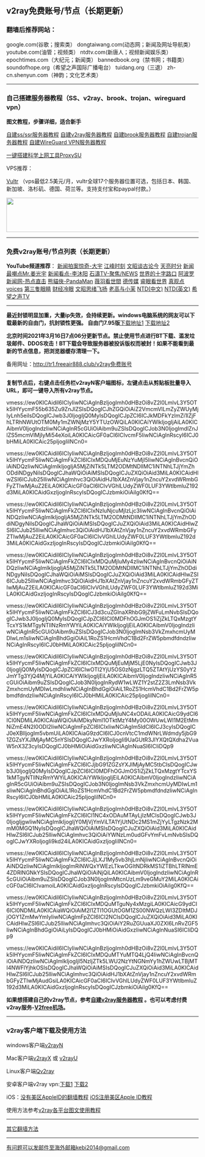 ## v2ray免费账号/节点（长期更新）

### 翻墙后推荐网站：

google.com(谷歌；搜索类） dongtaiwang.com(动态网；新闻及网址导航类）  youtube.com(油管；视频类）  ntdtv.com(新唐人；视频新闻娱乐类）    epochtimes.com（大纪元；新闻类）  bannedbook.org（禁书网；书籍类）   soundofhope.org（希望之声国际广播电台） tuidang.org（三退）
    zh-cn.shenyun.com（神韵；文化艺术类）


***

### 自己搭建服务器教程（SS、v2ray、brook、trojan、wireguard vpn） 

**图文教程，步骤详细，适合新手**

[自建ss/ssr服务器教程](https://github.com/Alvin9999/new-pac/wiki/%E8%87%AA%E5%BB%BAss%E6%9C%8D%E5%8A%A1%E5%99%A8%E6%95%99%E7%A8%8B) 
[自建v2ray服务器教程](https://github.com/Alvin9999/new-pac/wiki/%E8%87%AA%E5%BB%BAv2ray%E6%9C%8D%E5%8A%A1%E5%99%A8%E6%95%99%E7%A8%8B) 
[自建brook服务器教程](https://github.com/Alvin9999/new-pac/wiki/%E8%87%AA%E5%BB%BAbrook%E6%9C%8D%E5%8A%A1%E5%99%A8%E6%95%99%E7%A8%8B) 
[自建trojan服务器教程](https://github.com/Alvin9999/new-pac/wiki/%E8%87%AA%E5%BB%BAtrojan%E6%9C%8D%E5%8A%A1%E5%99%A8%E6%95%99%E7%A8%8B) 
[自建WireGuard VPN服务器教程](https://github.com/Alvin9999/new-pac/wiki/%E8%87%AA%E5%BB%BAWireGuard-VPN%E6%9C%8D%E5%8A%A1%E5%99%A8%E6%95%99%E7%A8%8B) 

[一键搭建科学上网工具ProxySU](https://github.com/Alvin9999/new-pac/wiki/%E4%B8%80%E9%94%AE%E6%90%AD%E5%BB%BA%E7%A7%91%E5%AD%A6%E4%B8%8A%E7%BD%91%E5%B7%A5%E5%85%B7ProxySU) 

VPS推荐：

[Vultr](https://www.vultr.com/?ref=7048874) （vps最低2.5美元/月，vultr全球17个服务器位置可选，包括日本、韩国、新加坡、洛杉矶、德国、荷兰等。支持支付宝和paypal付款。）

<a href="https://www.vultr.com/?ref=7048874"><img src="https://www.vultr.com/media/banners/banner_728x90.png" width="728" height="90"></a>

***

### 免费v2ray账号/节点列表（长期更新）

**YouTube频道推荐**：  [新闻拍案惊奇-大宇](https://www.youtube.com/user/NTDEducation/videos)   [江峰时刻](https://www.youtube.com/channel/UCa6ERCDt3GzkvLye32ar89w/videos)  [文昭谈古论今](https://www.youtube.com/channel/UCtAIPjABiQD3qjlEl1T5VpA/featured) [天亮时分](https://www.youtube.com/channel/UCjvjNeHndz4PGs9JXhzdHqw/videos)  [新闻最嘲点Mr.姜光宇](https://www.youtube.com/channel/UC83_OQeEhmLZYsvJ7aTG3Bg/videos) [新闻看点-李沐阳](https://www.youtube.com/channel/UCPMqbkR35zZV1ysWGXJPW-w/videos) [石濤TV-聚焦/NEWS](https://www.youtube.com/channel/UC6zxZTv5ZbMmEg5GqBmXAUQ/videos) [世界的十字路口](https://www.youtube.com/channel/UC-A9OzmRcS-SlXIQmvwMf8w/videos) [阿波罗新闻网-热点直击](https://www.youtube.com/user/aboluowang/videos) [熊貓俠-PandaMan](https://www.youtube.com/c/%E7%86%8A%E8%B2%93%E4%BF%A0PandaMan/videos) [薇羽看世間](https://www.youtube.com/c/%E8%96%87%E7%BE%BD%E7%9C%8B%E4%B8%96%E9%96%93/videos) [德传媒](https://www.youtube.com/channel/UCQG31eMhfz7FNuI41i3j1Zw/videos)  [睿眼看世界](https://www.youtube.com/channel/UCcWBxfaO69GPOFHSArNET2Q/videos)  [真观点voices](https://www.youtube.com/c/%E7%9C%9F%E8%A7%82%E7%82%B9voices/videos)    [第三隻眼睛](https://www.youtube.com/c/%E7%AC%AC%E4%B8%89%E9%9A%BB%E7%9C%BC%E7%9D%9B/videos) [财经冷眼](https://www.youtube.com/c/%E8%B4%A2%E7%BB%8F%E5%86%B7%E7%9C%BC/videos) [文昭思绪飞扬](https://www.youtube.com/channel/UCTu_hTaVf3DJMpMIyOAq2Ew/videos) [老高与小茉](https://www.youtube.com/channel/UCMUnInmOkrWN4gof9KlhNmQ/videos) [NTD(中文)](https://www.youtube.com/user/NTDCHINESE/videos)  [NTD(英文)](https://www.youtube.com/c/ntdtv/videos) [希望之声TV](https://www.youtube.com/channel/UCk89pEd76qutMB08hVSY49Q/videos) 
 
***

**最近封锁明显加重，大量ip失效，会持续更新。windows电脑系统的网友可以下载最新的自由门，抗封锁性更强。 自由门7.95版**[下载地址1](https://tr101.free4444.xyz/fg795p.zip) [下载地址2](https://tr71.free4444.xyz/fg795p.zip)

**北京时间2021年3月16日7点06分更新节点。禁止使用节点进行BT下载、滥发垃圾邮件、DDOS攻击！BT下载会导致服务器被投诉版权而被封！如果不能看到最新的节点信息，把浏览器缓存清理一下。**


备用网址：http://tr1.freeair888.club/v2ray免费账号 

***

**复制节点后，右键点击任务栏v2rayN客户端图标，左键点击从剪贴板批量导入URL，即可一键导入所有v2ray节点。**

vmess://ew0KICAidiI6ICIyIiwNCiAgInBzIjogImh0dHBzOi8vZ2l0LmlvL3Y5OTk5IHYycmF55b635Zu9ZnJlZSIsDQogICJhZGQiOiAiZ2VmcmVlLmZyZWUyMjIyLnh5eiIsDQogICJwb3J0IjogIjQ0MyIsDQogICJpZCI6ICJkMDFkYzlmZi1lZjFhLTRhNWUtOTM0My1mZWNjMzY5YTUzOWQiLA0KICAiYWlkIjogIjAiLA0KICAibmV0IjogIndzIiwNCiAgInR5cGUiOiAibm9uZSIsDQogICJob3N0IjogImdlZnJlZS5mcmVlMjIyMi54eXoiLA0KICAicGF0aCI6ICIvcmF5IiwNCiAgInRscyI6ICJ0bHMiLA0KICAic25pIjogIiINCn0=

vmess://ew0KICAidiI6ICIyIiwNCiAgInBzIjogImh0dHBzOi8vZ2l0LmlvL3Y5OTk5IHYycmF5IiwNCiAgImFkZCI6ICIxMDQuMjEuNzYuMjI5IiwNCiAgInBvcnQiOiAiNDQzIiwNCiAgImlkIjogIjA5MjZiNTk5LTM2ODMtNDllMC1iNTNhLTJjYmZhODdiNDgyNiIsDQogICJhaWQiOiAiMSIsDQogICJuZXQiOiAid3MiLA0KICAidHlwZSI6ICJub25lIiwNCiAgImhvc3QiOiAidHJ1bXAtZnVjay1nZncuY2xvdWRmbGFyZTIwMjAuZ2EiLA0KICAicGF0aCI6ICIvVGhlLUdyZWF0LUF3YWtlbmluZ192d3MiLA0KICAidGxzIjogInRscyIsDQogICJzbmkiOiAiIg0KfQ==

vmess://ew0KICAidiI6ICIyIiwNCiAgInBzIjogImh0dHBzOi8vZ2l0LmlvL3Y5OTk5IHYycmF5IiwNCiAgImFkZCI6ICIxNzIuNjcuMjIzLjc3IiwNCiAgInBvcnQiOiAiNDQzIiwNCiAgImlkIjogIjA5MjZiNTk5LTM2ODMtNDllMC1iNTNhLTJjYmZhODdiNDgyNiIsDQogICJhaWQiOiAiMSIsDQogICJuZXQiOiAid3MiLA0KICAidHlwZSI6ICJub25lIiwNCiAgImhvc3QiOiAidHJ1bXAtZnVjay1nZncuY2xvdWRmbGFyZTIwMjAuZ2EiLA0KICAicGF0aCI6ICIvVGhlLUdyZWF0LUF3YWtlbmluZ192d3MiLA0KICAidGxzIjogInRscyIsDQogICJzbmkiOiAiIg0KfQ==

vmess://ew0KICAidiI6ICIyIiwNCiAgInBzIjogImh0dHBzOi8vZ2l0LmlvL3Y5OTk5IHYycmF5IiwNCiAgImFkZCI6ICIxMDQuMjIuMy4zIiwNCiAgInBvcnQiOiAiNDQzIiwNCiAgImlkIjogIjA5MjZiNTk5LTM2ODMtNDllMC1iNTNhLTJjYmZhODdiNDgyNiIsDQogICJhaWQiOiAiMSIsDQogICJuZXQiOiAid3MiLA0KICAidHlwZSI6ICJub25lIiwNCiAgImhvc3QiOiAidHJ1bXAtZnVjay1nZncuY2xvdWRmbGFyZTIwMjAuZ2EiLA0KICAicGF0aCI6ICIvVGhlLUdyZWF0LUF3YWtlbmluZ192d3MiLA0KICAidGxzIjogInRscyIsDQogICJzbmkiOiAiIg0KfQ==

vmess://ew0KICAidiI6ICIyIiwNCiAgInBzIjogImh0dHBzOi8vZ2l0LmlvL3Y5OTk5IHYycmF5IiwNCiAgImFkZCI6ICJ3d3cuZGlnaXRhbG9jZWFuLmNvbSIsDQogICJwb3J0IjogIjQ0MyIsDQogICJpZCI6ICI0MDFhOGJmOS1iZjZkLTQxMzgtYTcxYS1kMTgyNTllNzRmYWYiLA0KICAiYWlkIjogIjEiLA0KICAibmV0IjogIndzIiwNCiAgInR5cGUiOiAibm9uZSIsDQogICJob3N0IjogImNsb3VkZmxhcmUyMDIwLm1sIiwNCiAgInBhdGgiOiAiL1RoZS1HcmVhdC1Bd2FrZW5pbmdfdndzIiwNCiAgInRscyI6ICJ0bHMiLA0KICAic25pIjogIiINCn0=

vmess://ew0KICAidiI6ICIyIiwNCiAgInBzIjogImh0dHBzOi8vZ2l0LmlvL3Y5OTk5IHYycmF5IiwNCiAgImFkZCI6ICIxMDQuMjEuMjM5LjE0NyIsDQogICJwb3J0IjogIjQ0MyIsDQogICJpZCI6ICIwOTI2YjU5OS0zNjgzLTQ5ZTAtYjUzYS0yY2JmYTg3YjQ4MjYiLA0KICAiYWlkIjogIjEiLA0KICAibmV0IjogIndzIiwNCiAgInR5cGUiOiAibm9uZSIsDQogICJob3N0IjogInRydW1wLWZ1Y2stZ2Z3LmNsb3VkZmxhcmUyMDIwLmdhIiwNCiAgInBhdGgiOiAiL1RoZS1HcmVhdC1Bd2FrZW5pbmdfdndzIiwNCiAgInRscyI6ICJ0bHMiLA0KICAic25pIjogIiINCn0=

vmess://ew0KICAidiI6ICIyIiwNCiAgInBzIjogImh0dHBzOi8vZ2l0LmlvL3Y5OTk5IHYycmF5IiwNCiAgImFkZCI6ICIxMDQuMjIuNC4xODAiLA0KICAicG9ydCI6ICI0NDMiLA0KICAiaWQiOiAiMDkyNmI1OTktMzY4My00OWUwLWI1M2EtMmNiZmE4N2I0ODI2IiwNCiAgImFpZCI6ICIxIiwNCiAgIm5ldCI6ICJ3cyIsDQogICJ0eXBlIjogIm5vbmUiLA0KICAiaG9zdCI6ICJ0cnVtcC1mdWNrLWdmdy5jbG91ZGZsYXJlMjAyMC5nYSIsDQogICJwYXRoIjogIi9UaGUtR3JlYXQtQXdha2VuaW5nX3Z3cyIsDQogICJ0bHMiOiAidGxzIiwNCiAgInNuaSI6ICIiDQp9

vmess://ew0KICAidiI6ICIyIiwNCiAgInBzIjogImh0dHBzOi8vZ2l0LmlvL3Y5OTk5IHYycmF5IiwNCiAgImFkZCI6ICJjbG91ZGZsYXJlMjAyMC5tbCIsDQogICJwb3J0IjogIjQ0MyIsDQogICJpZCI6ICI0MDFhOGJmOS1iZjZkLTQxMzgtYTcxYS1kMTgyNTllNzRmYWYiLA0KICAiYWlkIjogIjEiLA0KICAibmV0IjogIndzIiwNCiAgInR5cGUiOiAibm9uZSIsDQogICJob3N0IjogImNsb3VkZmxhcmUyMDIwLm1sIiwNCiAgInBhdGgiOiAiL1RoZS1HcmVhdC1Bd2FrZW5pbmdfdndzIiwNCiAgInRscyI6ICJ0bHMiLA0KICAic25pIjogIiINCn0=

vmess://ew0KICAidiI6ICIyIiwNCiAgInBzIjogImh0dHBzOi8vZ2l0LmlvL3Y5OTk5IHYycmF5IiwNCiAgImFkZCI6ICI1NC4xODAuMTAyLjIzMCIsDQogICJwb3J0IjogIjgwIiwNCiAgImlkIjogIjY0MjVjYmViLTA1YjUtNDc2MS1mZjYyLTgzNzk2MmM0MGQ1NyIsDQogICJhaWQiOiAiMSIsDQogICJuZXQiOiAid3MiLA0KICAidHlwZSI6ICJub25lIiwNCiAgImhvc3QiOiAiYWNzLm0udGFvYmFvLmNvbSIsDQogICJwYXRoIjogIi9kd24iLA0KICAidGxzIjogIiINCn0=

vmess://ew0KICAidiI6ICIyIiwNCiAgInBzIjogImh0dHBzOi8vZ2l0LmlvL3Y5OTk5IHYycmF5IiwNCiAgImFkZCI6ICJjLXJ1My5vb3hjLmNjIiwNCiAgInBvcnQiOiAiNDQzIiwNCiAgImlkIjogImRiNWQxYWEzLTkwOGItNDRkMS1iZTBhLTRlNmE4ZDRlNGNkYSIsDQogICJhaWQiOiAiNjQiLA0KICAibmV0IjogIndzIiwNCiAgInR5cGUiOiAibm9uZSIsDQogICJob3N0IjogImMtcnUzLm9veGMuY2MiLA0KICAicGF0aCI6ICIvamoiLA0KICAidGxzIjogInRscyIsDQogICJzbmkiOiAiIg0KfQ==

vmess://ew0KICAidiI6ICIyIiwNCiAgInBzIjogImh0dHBzOi8vZ2l0LmlvL3Y5OTk5IHYycmF5IiwNCiAgImFkZCI6ICIxMDQuMTguNy4xMzgiLA0KICAicG9ydCI6ICI0NDMiLA0KICAiaWQiOiAiM2I1ZTI1OGUtOGM1ZS00NWQzLWI3ZDItMDJjOGY1ZmMwYmIyIiwNCiAgImFpZCI6ICI2NCIsDQogICJuZXQiOiAid3MiLA0KICAidHlwZSI6ICJub25lIiwNCiAgImhvc3QiOiAiY2RuZGUuaXJ0ZXl6LnRvZGF5IiwNCiAgInBhdGgiOiAiLyIsDQogICJ0bHMiOiAidGxzIiwNCiAgInNuaSI6ICIiDQp9

vmess://ew0KICAidiI6ICIyIiwNCiAgInBzIjogImh0dHBzOi8vZ2l0LmlvL3Y5OTk5IHYycmF5IiwNCiAgImFkZCI6ICIxMDQuMTYuMTQ4LjQ4IiwNCiAgInBvcnQiOiAiNDQzIiwNCiAgImlkIjogIjI5NzljZTk5LWU2NzYtNGNmYy1hZWUwLTBjMTI4NWFlYjhkOSIsDQogICJhaWQiOiAiMSIsDQogICJuZXQiOiAid3MiLA0KICAidHlwZSI6ICJub25lIiwNCiAgImhvc3QiOiAidHJ1bXAtZnVjay1nZncuY2xvdWRmbGFyZTIwMjAudGsiLA0KICAicGF0aCI6ICIvVGhlLUdyZWF0LUF3YWtlbmluZ192d3MiLA0KICAidGxzIjogInRscyIsDQogICJzbmkiOiAiIg0KfQ==

**如果想搭建自己的v2ray节点，参考[自建v2ray服务器教程](https://github.com/Alvin9999/new-pac/wiki/%E8%87%AA%E5%BB%BAv2ray%E6%9C%8D%E5%8A%A1%E5%99%A8%E6%95%99%E7%A8%8B) 。也可以考虑付费v2ray服务-[V2free机场](https://github.com/Alvin9999/new-pac/wiki/V2free%E6%9C%BA%E5%9C%BA)。**

***


### v2ray客户端下载及使用方法

windows客户端[v2rayN](https://github.com/2dust/v2rayN/releases/latest) 

Mac客户端[v2rayX](https://github.com/insisttech/v2rayX-copy/releases) 或 [v2rayU](https://github.com/yanue/V2rayU/releases)

Linux客户端[Qv2ray](https://github.com/lhy0403/Qv2ray/releases) 

安卓客户端v2ray vpn:[下载1](http://d1.bdrive.tk/v2ray.vpn-universal-release.apk) 
[下载2](http://d1.bdrive.tk/v2ray.vpn-universal-release.apk) 

iOS：[没有美区AppleID的翻墙教程](https://github.com/Alvin9999/new-pac/wiki/%E8%8B%B9%E6%9E%9C%E6%89%8B%E6%9C%BA%E7%BF%BB%E5%A2%99%E8%BD%AF%E4%BB%B6) [iOS注册美区Apple ID教程](https://github.com/Alvin9999/new-pac/wiki/iOS%E6%B3%A8%E5%86%8C%E7%BE%8E%E5%8C%BAApple-ID%E6%95%99%E7%A8%8B) 

使用方法参考[v2ray各平台图文使用教程](https://github.com/Alvin9999/new-pac/wiki/v2ray%E5%90%84%E5%B9%B3%E5%8F%B0%E5%9B%BE%E6%96%87%E4%BD%BF%E7%94%A8%E6%95%99%E7%A8%8B)

***

[其它翻墙方法](https://github.com/Alvin9999/new-pac/wiki/)

***

有问题可以发邮件至海外邮箱kebi2014@gmail.com